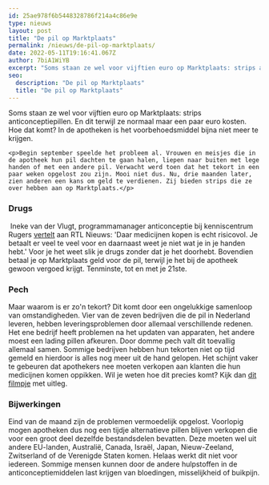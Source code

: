 ```yaml
---
id: 25ae978f6b5448328786f214a4c86e9e
type: nieuws
layout: post
title: "De pil op Marktplaats"
permalink: /nieuws/de-pil-op-marktplaats/
date: 2022-05-11T19:16:41.067Z
author: 7biA1WiYB
excerpt: "Soms staan ze wel voor vijftien euro op Marktplaats: strips anticonceptiepillen. En dit terwijl ze normaal maar een paar euro kosten. Hoe dat komt? In de apotheken is het voorbehoedsmiddel bijna niet meer te krijgen.  "
seo:
  description: "De pil op Marktplaats"
  title: "De pil op Marktplaats"
---
```

Soms staan ze wel voor vijftien euro op Marktplaats: strips anticonceptiepillen. En dit terwijl ze normaal maar een paar euro kosten. Hoe dat komt? In de apotheken is het voorbehoedsmiddel bijna niet meer te krijgen.  

    <p>Begin september speelde het probleem al. Vrouwen en meisjes die in de apotheek hun pil dachten te gaan halen, liepen naar buiten met lege handen of met een andere pil. Verwacht werd toen dat het tekort in een paar weken opgelost zou zijn. Mooi niet dus. Nu, drie maanden later, zien anderen een kans om geld te verdienen. Zij bieden strips die ze over hebben aan op Marktplaats.</p>
<h3>Drugs</h3>
<p> Ineke van der Vlugt, programmamanager anticonceptie bij kenniscentrum Rugers <a href="https://www.rtlnieuws.nl/nieuws/nederland/artikel/4491231/anticonceptiepil-aangeboden-op-marktplaats-zeer-risicovol">vertelt</a> aan RTL Nieuws: 'Daar medicijnen kopen is echt risicovol. Je betaalt er veel te veel voor en daarnaast weet je niet wat je in je handen hebt.' Voor je het weet slik je drugs zonder dat je het doorhebt. Bovendien betaal je op Marktplaats geld voor de pil, terwijl je het bij de apotheek gewoon vergoed krijgt. Tenminste, tot en met je 21ste.</p>
<h3>Pech</h3>
<p>Maar waarom is er zo'n tekort? Dit komt door een ongelukkige samenloop van omstandigheden. Vier van de zeven bedrijven die de pil in Nederland leveren, hebben leveringsproblemen door allemaal verschillende redenen. Het ene bedrijf heeft problemen na het updaten van apparaten, het andere moest een lading pillen afkeuren. Door domme pech valt dit toevallig allemaal samen. Sommige bedrijven hebben hun tekorten niet op tijd gemeld en hierdoor is alles nog meer uit de hand gelopen. Het schijnt vaker te gebeuren dat apothekers nee moeten verkopen aan klanten die hun medicijnen komen oppikken. Wil je weten hoe dit precies komt? Kijk dan <a href="https://www.youtube.com/watch?v=epihlzCAGNo" target="_top">dit filmpje</a> met uitleg.</p>
<h3>Bijwerkingen</h3>
<p>Eind van de maand zijn de problemen vermoedelijk opgelost. Voorlopig mogen apotheken dus nog een tijdje alternatieve pillen blijven verkopen die voor een groot deel dezelfde bestandsdelen bevatten. Deze moeten wel uit andere EU-landen, Australië, Canada, Israël, Japan, Nieuw-Zeeland, Zwitserland of de Verenigde Staten komen. Helaas werkt dit niet voor iedereen. Sommige mensen kunnen door de andere hulpstoffen in de anticonceptiemiddelen last krijgen van bloedingen, misselijkheid of buikpijn.</p>
<p> </p>  
